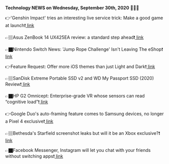 <b>Technology NEWS on Wednesday, September 30th, 2020</b> 📡📡📡 

👉'Genshin Impact' tries an interesting live service trick: Make a good game at launch❗️<a href='https://techblock.club/?p=7531'> link</a>

👉🏽Asus ZenBook 14 UX425EA review: a standard step ahead❗️<a href='https://techblock.club/?p=7533'> link</a>

👉🏿Nintendo Switch News: 'Jump Rope Challenge' Isn't Leaving The eShop❗️<a href='https://techblock.club/?p=7535'> link</a>

👉Feature Request: Offer more iOS themes than just Light and Dark❗️<a href='https://techblock.club/?p=7537'> link</a>

👉🏽SanDisk Extreme Portable SSD v2 and WD My Passport SSD (2020) Review❗️<a href='https://techblock.club/?p=7539'> link</a>

👉🏿HP G2 Omnicept: Enterprise-grade VR whose sensors can read “cognitive load”❗️<a href='https://techblock.club/?p=7541'> link</a>

👉Google Duo's auto-framing feature comes to Samsung devices, no longer a Pixel 4 exclusive❗️<a href='https://techblock.club/?p=7543'> link</a>

👉🏽Bethesda's Starfield screenshot leaks but will it be an Xbox exclusive?❗️<a href='https://techblock.club/?p=7545'> link</a>

👉🏿Facebook Messenger, Instagram will let you chat with your friends without switching apps❗️<a href='https://techblock.club/?p=7547'> link</a>

